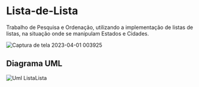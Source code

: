 # Lista-de-Lista
Trabalho de Pesquisa e Ordenação, utilizando a implementação de listas de listas, na situação onde se manipulam Estados e Cidades.

![Captura de tela 2023-04-01 003925](https://user-images.githubusercontent.com/69700545/229264197-5d643af1-0fdb-4772-bba9-bbab8155f364.png)


<h2>Diagrama UML</h2>

![Uml ListaLista](https://user-images.githubusercontent.com/69700545/229297722-08fe6b0a-b5ea-471f-bb02-33219b7262a3.png)
